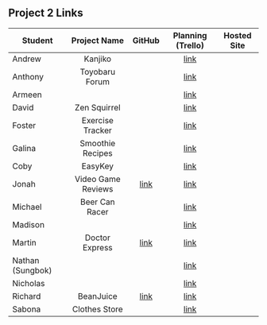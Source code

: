 ## Project 2 Links

| Student | Project Name | GitHub | Planning (Trello) | Hosted Site |
|---|:---:|:---:|:---:|:---:|
| Andrew | Kanjiko |  | [link](https://trello.com/b/qMRaUG0T/kanjiko) |  |
| Anthony | Toyobaru Forum |  | [link](https://trello.com/b/RYBuefK3/toyobaru-forum) |  |
| Armeen |  |  | [link](https://trello.com/b/Omtf3m3G/project-2) |  |
| David | Zen Squirrel |  | [link](https://trello.com/b/5J7OZUoQ/zen-squirrel) |  |
| Foster | Exercise Tracker |  | [link](https://trello.com/b/E1EXwrb3/ga-project-2-planning-exercise-tracking) |  |
| Galina | Smoothie Recipes |  | [link](https://trello.com/b/TQc6ItJf/healthy-smoothie-recipies) |  |
| Coby | EasyKey |  | [link](https://trello.com/b/X0ohSAUv/easykey) |  |
| Jonah | Video Game Reviews | [link](https://github.com/Jonahmallard/videogame-reviews) | [link](https://trello.com/b/Acy45NUL/sei-project-2) |  |
| Michael | Beer Can Racer |  | [link](https://trello.com/b/B9QIwCjf/beer-can-racer) |  |
| Madison |  |  | [link](https://trello.com/b/S7WkBCgg/project-2-full-stack-crud-app) |  |
| Martin | Doctor Express | [link](https://github.com/BlueCadet-3/doctor-express) | [link](https://trello.com/b/PQ61vkrf/doctor-express) |  |
| Nathan (Sungbok) |  |  | [link](https://trello.com/b/8sK8WgjV/project-2-planning) |  |
| Nicholas |  |  | [link](https://trello.com/b/Xh2MGQif/project-2-planning) |  |
| Richard | BeanJuice | [link](https://github.com/turtlepower93/BeanJuice) | [link](https://trello.com/b/ooRiEMjn/beanjuice) |  |
| Sabona | Clothes Store |  | [link](https://trello.com/b/NY9ZGmCr/project-2-clothes-store) |  |

